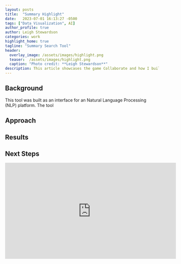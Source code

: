 ```yaml
---
layout: posts
title:  "Summary Highlight"
date:   2023-07-01 16:13:27 -0500
tags: ["Data Visualization", AI]
author_profile: true
author: Leigh Stewardson
categories: work
highlight_home: true
tagline: "Summary Search Tool"
header:
  overlay_image: /assets/images/highlight.png
  teaser:  /assets/images/highlight.png
  caption: "Photo credit: **Leigh Stewardson**"
description: This article showcases the game Collaborate and how I build it.
---
```


## Background
This tool was built as an interface for an Natural Language Processing (NLP) platform. The tool 

## Approach

## Results


## Next Steps


<iframe width="560" height="315" src="https://www.youtube.com/embed/8HGH-G5lEtk?si=-jZ8xF2ezAWrzz_b" title="YouTube video player" frameborder="0" allow="accelerometer; autoplay; clipboard-write; encrypted-media; gyroscope; picture-in-picture; web-share" allowfullscreen></iframe>